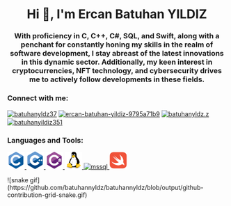 <h1 align="center">Hi 👋, I'm Ercan Batuhan YILDIZ</h1>
<h3 align="center">With proficiency in C, C++, C#, SQL, and Swift, along with a penchant for constantly honing my skills in the realm of software development, I stay abreast of the latest innovations in this dynamic sector. Additionally, my keen interest in cryptocurrencies, NFT technology, and cybersecurity drives me to actively follow developments in these fields.</h3>

<h3 align="left">Connect with me:</h3>
<p align="left">
<a href="https://twitter.com/batuhanyldz37" target="blank"><img align="center" src="https://raw.githubusercontent.com/rahuldkjain/github-profile-readme-generator/master/src/images/icons/Social/twitter.svg" alt="batuhanyldz37" height="30" width="40" /></a>
<a href="https://linkedin.com/in/ercan-batuhan-yildiz-9795a71b9" target="blank"><img align="center" src="https://raw.githubusercontent.com/rahuldkjain/github-profile-readme-generator/master/src/images/icons/Social/linked-in-alt.svg" alt="ercan-batuhan-yildiz-9795a71b9" height="30" width="40" /></a>
<a href="https://instagram.com/batuhanyldz.z" target="blank"><img align="center" src="https://raw.githubusercontent.com/rahuldkjain/github-profile-readme-generator/master/src/images/icons/Social/instagram.svg" alt="batuhanyldz.z" height="30" width="40" /></a>
<a href="https://www.hackerrank.com/batuhanyildiz351" target="blank"><img align="center" src="https://raw.githubusercontent.com/rahuldkjain/github-profile-readme-generator/master/src/images/icons/Social/hackerrank.svg" alt="batuhanyildiz351" height="30" width="40" /></a>
</p>

<h3 align="left">Languages and Tools:</h3>
<p align="left"> <a href="https://www.cprogramming.com/" target="_blank" rel="noreferrer"> <img src="https://raw.githubusercontent.com/devicons/devicon/master/icons/c/c-original.svg" alt="c" width="40" height="40"/> </a> <a href="https://www.w3schools.com/cpp/" target="_blank" rel="noreferrer"> <img src="https://raw.githubusercontent.com/devicons/devicon/master/icons/cplusplus/cplusplus-original.svg" alt="cplusplus" width="40" height="40"/> </a> <a href="https://www.w3schools.com/cs/" target="_blank" rel="noreferrer"> <img src="https://raw.githubusercontent.com/devicons/devicon/master/icons/csharp/csharp-original.svg" alt="csharp" width="40" height="40"/> </a> <a href="https://www.linux.org/" target="_blank" rel="noreferrer"> <img src="https://raw.githubusercontent.com/devicons/devicon/master/icons/linux/linux-original.svg" alt="linux" width="40" height="40"/> </a> <a href="https://www.microsoft.com/en-us/sql-server" target="_blank" rel="noreferrer"> <img src="https://www.svgrepo.com/show/303229/microsoft-sql-server-logo.svg" alt="mssql" width="40" height="40"/> </a> <a href="https://developer.apple.com/swift/" target="_blank" rel="noreferrer"> <img src="https://raw.githubusercontent.com/devicons/devicon/master/icons/swift/swift-original.svg" alt="swift" width="40" height="40"/> </a> </p>
![snake gif](https://github.com/batuhannyldz/batuhannyldz/blob/output/github-contribution-grid-snake.gif)
